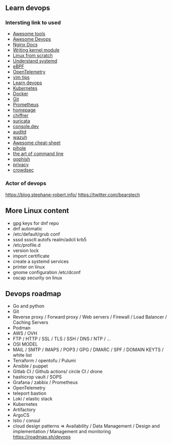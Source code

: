 # 

## Learn devops

### Intersting link to used

- [Awesome tools](https://github.com/kahun/awesome-sysadmin)
- [Awesome Devops](https://github.com/wmariuss/awesome-devops)
- [Nginx Docs](https://docs.nginx.com/nginx/admin-guide/installing-nginx/)
- [Writing kernel module](https://github.com/sysprog21/lkmpg)
- [Linux from scratch](https://fr.linuxfromscratch.org/)
- [Understand systemd](https://www.malekal.com/systemd-service-linux-configuration-et-fonctionnement-daemon/)
- [eBPF](https://ebpf.io/)
- [OpenTelemetry](https://opentelemetry.io/)
- [vim tips](https://vim.fandom.com/wiki/Vim_Tips_Wiki)
- [Learn devops](https://github.com/codeaprendiz/learn-devops)
- [Kubernetes ](https://kubernetes.io/docs/home/)
- [Docker](https://www.docker.com/)
- [Git](https://git-scm.com/docs/git)
- [Prometheus](https://prometheus.io/docs/prometheus/latest/getting_started/)
- [homepage](https://github.com/gethomepage/homepage)
- [chiffrer](https://chiffrer.info/)
- [suricata](https://suricata.io/)
- [console.dev](https://console.dev/tools)
- [auditd](https://connect.ed-diamond.com/GNU-Linux-Magazine/glmfhs-093/journalisez-les-actions-de-vos-utilisateurs-avec-auditd#:~:text=Le%20d%C3%A9mon%20auditd%20est%20l,sur%20le%20syst%C3%A8me%20de%20fichiers.)
- [wazuh](https://wazuh.com/)
- [Awesome cheat-sheet](https://lzone.de/)
- [pihole](https://pi-hole.net/)
- [the art of command line](https://github.com/jlevy/the-art-of-command-line/)
- [gophish](https://getgophish.com/)
- [privacy](https://www.privacyguides.org/fr/)
- [crowdsec](https://www.crowdsec.net/)




### Actor of devops

<https://blog.stephane-robert.info/>
<https://twitter.com/bearstech>

## More Linux content
- gpg keys for dnf repo
- dnf automatic
- /etc/default/grub conf
- sssd sssctl autofs realm/adcli krb5
- /etc/profile.d
- version lock
- import certificate
- create a systemd services
- printer on linux
- gnome configuration /etc/dconf
- oscap security on linux

## Devops roadmap
- Go and python
- Git
- Reverse proxy / Forward proxy / Web servers / Firewall / Load Balancer / Caching Servers
- Podman
- AWS / OVH
- FTP / HTTP / SSL / TLS / SSH / DNS / NTP / ...
- OSI MODEL
- MAIL / SMTP / IMAPS / POP3 / GPG / DMARC / SPF / DOMAIN KEYTS / white list
- Terraform / opentofu / Pulumi
- Ansible / puppet
- Gitlab CI / Github actions/ circle CI / drone
- hashicrop vault / SOPS
- Grafana / zabbix / Prometheus
- OpenTelemetry
- teleport bastion
- Loki / elastic stack
- Kubernetes
- Artifactory
- ArgoCS
- Istio / consul
- cloud design patterns => Availability / Data Management / Design and implementation / Management and monitoring
<https://roadmap.sh/devops>
